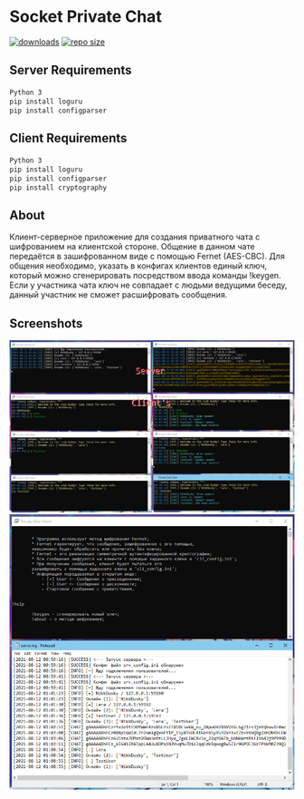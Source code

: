 # Socket Private Chat

[![downloads](https://img.shields.io/github/downloads/nikkdusky/Socket-Private-Chat/total?color=pink&style=flat-square)](https://github.com/NikkDusky/Socket-Private-Chat/releases)
[![repo size](https://img.shields.io/github/repo-size/nikkdusky/Socket-Private-Chat?color=pink&style=flat-square)](https://github.com/NikkDusky/Socket-Private-Chat/)

## Server Requirements

```
Python 3
pip install loguru
pip install configparser
```

## Client Requirements

```
Python 3
pip install loguru
pip install configparser
pip install cryptography
```

## About

Клиент-серверное приложение для создания приватного чата с шифрованием на клиентской стороне. Общение в данном чате передаётся в зашифрованном виде с помощью Fernet (AES-CBC). Для общения необходимо, указать в конфигах клиентов единый ключ, который можно сгенерировать посредством ввода команды !keygen. Если у участника чата ключ не совпадает с людьми ведущими беседу, данный участник не сможет расшифровать сообщения.

## Screenshots

![](screenshots/1.png)
![](screenshots/2.png)
